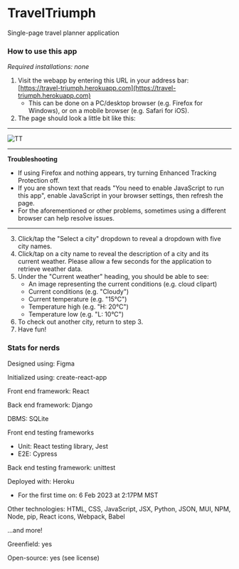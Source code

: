 # TravelTriumph
Single-page travel planner application 

### How to use this app
*Required installations: none*
1. Visit the webapp by entering this URL in your address bar: [https://travel-triumph.herokuapp.com](https://travel-triumph.herokuapp.com)
   - This can be done on a PC/desktop browser (e.g. Firefox for Windows), or on a mobile browser (e.g. Safari for iOS).
2. The page should look a little bit like this:
---
![TT](https://user-images.githubusercontent.com/68571255/217157821-3bcca38a-8879-4c64-8ca4-027dff9df869.png)

---
  **Troubleshooting**
  - If using Firefox and nothing appears, try turning Enhanced Tracking Protection off.
  - If you are shown text that reads "You need to enable JavaScript to run this app", enable JavaScript in your browser settings, then refresh the page.
  - For the aforementioned or other problems, sometimes using a different browser can help resolve issues.
---
  
3. Click/tap the "Select a city" dropdown to reveal a dropdown with five city names.
4. Click/tap on a city name to reveal the description of a city and its current weather. Please allow a few seconds for the application to retrieve weather data.
5. Under the "Current weather" heading, you should be able to see:
    - An image representing the current conditions (e.g. cloud clipart)
    - Current conditions (e.g. "Cloudy")
    - Current temperature (e.g. "15°C")
    - Temperature high (e.g. "H: 20°C")
    - Temperature low (e.g. "L: 10°C")
6. To check out another city, return to step 3.
7. Have fun!

### Stats for nerds

Designed using: Figma

Initialized using: create-react-app

Front end framework: React

Back end framework: Django

DBMS: SQLite

Front end testing frameworks
   - Unit: React testing library, Jest
   - E2E: Cypress

Back end testing framework: unittest

Deployed with: Heroku
   - For the first time on: 6 Feb 2023 at 2:17PM MST
   
Other technologies: HTML, CSS, JavaScript, JSX, Python, JSON, MUI, NPM, Node, pip, React icons, Webpack, Babel

...and more!

Greenfield: yes

Open-source: yes (see license)
